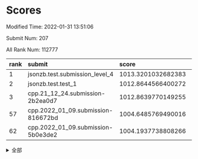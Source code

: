 # Scores

Modified Time: 2022-01-31 13:51:06

Submit Num: 207

All Rank Num: 112777

| rank |               submit               |       score        |       sigma        | pk_num |
| :--- | :--------------------------------- | :----------------- | :----------------- | :----- |
| 1    | jsonzb.test.submission_level_4     | 1013.3201032682383 | 0.8010515654966007 | 2179   |
| 2    | jsonzb.test.test_1                 | 1012.8644566400272 | 0.804067712288502  | 2181   |
| 3    | cpp.21_12_24.submission-2b2ea0d7   | 1012.8639770149255 | 0.7948828008734729 | 2176   |
| 57   | cpp.2022_01_09.submission-816672bd | 1004.6485769490016 | 0.7289475819103827 | 2177   |
| 62   | cpp.2022_01_09.submission-5b0e3de2 | 1004.1937738808266 | 0.711212200623802  | 2181   |


<details>
<summary>全部</summary>

| rank |                 submit                 |       score        |       sigma        | pk_num |
| :--- | :------------------------------------- | :----------------- | :----------------- | :----- |
| 1    | jsonzb.test.submission_level_4         | 1013.3201032682383 | 0.8010515654966007 | 2179   |
| 2    | jsonzb.test.test_1                     | 1012.8644566400272 | 0.804067712288502  | 2181   |
| 3    | cpp.21_12_24.submission-2b2ea0d7       | 1012.8639770149255 | 0.7948828008734729 | 2176   |
| 4    | gobigger.level_3.submission_level_3_31 | 1011.5496483829808 | 0.7810962143964842 | 2182   |
| 5    | gobigger.level_3.submission_level_3_28 | 1011.3294168727964 | 0.778699707138244  | 2181   |
| 6    | gobigger.level_3.submission_level_3_39 | 1011.0194896582398 | 0.770123279488205  | 2175   |
| 7    | gobigger.level_3.submission_level_3_16 | 1010.9998181298199 | 0.7603719314716958 | 2180   |
| 8    | gobigger.level_3.submission_level_3_25 | 1010.8186816622971 | 0.7795985417720004 | 2182   |
| 9    | gobigger.level_3.submission_level_3_36 | 1010.7679699577736 | 0.7624223795202552 | 2174   |
| 10   | gobigger.level_3.submission_level_3_26 | 1010.6880462723302 | 0.7986322514237276 | 2174   |
| 11   | gobigger.level_3.submission_level_3_44 | 1010.6391915581901 | 0.7659938996961209 | 2174   |
| 12   | gobigger.level_3.submission_level_3_5  | 1010.6250986448983 | 0.7691279404790877 | 2184   |
| 13   | gobigger.level_3.submission_level_3_29 | 1010.6033534715891 | 0.7633709578141338 | 2175   |
| 14   | gobigger.level_3.submission_level_3_35 | 1010.5546304007083 | 0.7664184180258322 | 2180   |
| 15   | gobigger.level_3.submission_level_3_19 | 1010.4311071208001 | 0.7679115070168216 | 2179   |
| 16   | gobigger.level_3.submission_level_3_2  | 1010.3643005914773 | 0.7528299319128351 | 2184   |
| 17   | gobigger.level_3.submission_level_3_22 | 1010.3477412125654 | 0.7710252839322279 | 2176   |
| 18   | gobigger.level_3.submission_level_3_8  | 1010.3398815134888 | 0.7621407129785744 | 2175   |
| 19   | gobigger.level_3.submission_level_3_27 | 1010.3259965832356 | 0.7498387172366406 | 2175   |
| 20   | gobigger.level_3.submission_level_3_30 | 1010.3131446860872 | 0.7667557577990461 | 2183   |
| 21   | gobigger.level_3.submission_level_3_47 | 1010.2684759403515 | 0.761254770092137  | 2175   |
| 22   | gobigger.level_3.submission_level_3_0  | 1010.0555908671153 | 0.7579374020197341 | 2179   |
| 23   | gobigger.level_3.submission_level_3_24 | 1010.0153340224908 | 0.7803663931067417 | 2181   |
| 24   | gobigger.level_3.submission_level_3_12 | 1010.0074742372992 | 0.7626465849360425 | 2180   |
| 25   | gobigger.level_3.submission_level_3_45 | 1009.8932625770425 | 0.7616974725629535 | 2181   |
| 26   | gobigger.level_3.submission_level_3_10 | 1009.8282963763379 | 0.7455391524349775 | 2181   |
| 27   | gobigger.level_3.submission_level_3_18 | 1009.7870338594174 | 0.7706079021995857 | 2182   |
| 28   | gobigger.level_3.submission_level_3_42 | 1009.773499544845  | 0.756582990622191  | 2175   |
| 29   | gobigger.level_3.submission_level_3_14 | 1009.7610829423443 | 0.7580330187726079 | 2180   |
| 30   | gobigger.level_3.submission_level_3_15 | 1009.7407924104795 | 0.7506850291789549 | 2179   |
| 31   | gobigger.level_3.submission_level_3_33 | 1009.5820557178231 | 0.7700990330977558 | 2182   |
| 32   | gobigger.level_3.submission_level_3_38 | 1009.5163727553023 | 0.7391249471485056 | 2175   |
| 33   | gobigger.level_3.submission_level_3_23 | 1009.413593265325  | 0.7468311007874301 | 2183   |
| 34   | gobigger.level_3.submission_level_3_3  | 1009.3984372660751 | 0.7552394756244117 | 2183   |
| 35   | gobigger.level_3.submission_level_3_40 | 1009.3977644840045 | 0.7538086070827071 | 2181   |
| 36   | gobigger.level_3.submission_level_3_21 | 1009.2508578701378 | 0.7610745226306596 | 2185   |
| 37   | gobigger.level_3.submission_level_3_1  | 1009.2423365149709 | 0.7284968036729574 | 2183   |
| 38   | gobigger.level_3.submission_level_3_20 | 1009.1433618828415 | 0.7586817025903997 | 2176   |
| 39   | gobigger.level_3.submission_level_3_7  | 1009.1092177979742 | 0.7481615635271766 | 2179   |
| 40   | gobigger.level_3.submission_level_3_9  | 1009.0926875352525 | 0.7494041154197582 | 2176   |
| 41   | gobigger.level_3.submission_level_3_43 | 1009.0251635919888 | 0.7398179490299474 | 2181   |
| 42   | gobigger.level_3.submission_level_3_4  | 1009.0055543827857 | 0.7382692210398425 | 2182   |
| 43   | gobigger.level_3.submission_level_3_6  | 1008.977761072701  | 0.757212300487901  | 2177   |
| 44   | gobigger.level_3.submission_level_3_13 | 1008.9693708244107 | 0.7539663449990238 | 2182   |
| 45   | gobigger.level_3.submission_level_3_46 | 1008.8768060611836 | 0.7490036453768707 | 2183   |
| 46   | gobigger.level_3.submission_level_3_49 | 1008.8743705832921 | 0.7374510035311768 | 2184   |
| 47   | gobigger.level_3.submission_level_3_17 | 1008.8694826519735 | 0.7503742198909757 | 2179   |
| 48   | gobigger.level_3.submission_level_3_32 | 1008.8272583360693 | 0.751568120898753  | 2178   |
| 49   | gobigger.level_3.submission_level_3_41 | 1008.7568437114224 | 0.7505405952729781 | 2179   |
| 50   | gobigger.level_3.submission_level_3_37 | 1008.704737823705  | 0.7303796925332218 | 2183   |
| 51   | gobigger.level_3.submission_level_3_48 | 1008.5010071581762 | 0.730470463205526  | 2179   |
| 52   | gobigger.level_3.submission_level_3_11 | 1008.4863030673897 | 0.7589279042054208 | 2180   |
| 53   | gobigger.level_3.submission_level_3_34 | 1008.3534304021841 | 0.7326212039332146 | 2178   |
| 54   | gobigger.level_1.submission_level_1_30 | 1005.5444953577014 | 0.7303043341932614 | 2180   |
| 55   | gobigger.level_1.submission_level_1_6  | 1004.657773730765  | 0.7113911630398703 | 2176   |
| 56   | gobigger.level_1.submission_level_1_32 | 1004.651685386297  | 0.7297240238528251 | 2177   |
| 57   | cpp.2022_01_09.submission-816672bd     | 1004.6485769490016 | 0.7289475819103827 | 2177   |
| 58   | gobigger.level_1.submission_level_1_48 | 1004.5124940499461 | 0.7171752107885669 | 2180   |
| 59   | gobigger.level_1.submission_level_1_8  | 1004.4134324609391 | 0.7341281804476938 | 2182   |
| 60   | gobigger.level_1.submission_level_1_31 | 1004.3245470531996 | 0.7109428570030184 | 2177   |
| 61   | gobigger.level_1.submission_level_1_0  | 1004.3040953322969 | 0.717151911788524  | 2181   |
| 62   | cpp.2022_01_09.submission-5b0e3de2     | 1004.1937738808266 | 0.711212200623802  | 2181   |
| 63   | gobigger.level_1.submission_level_1_34 | 1004.1049770945791 | 0.7248542374485826 | 2173   |
| 64   | gobigger.level_1.submission_level_1_22 | 1004.0466169995296 | 0.7048226134205554 | 2182   |
| 65   | gobigger.level_1.submission_level_1_17 | 1004.0079535491276 | 0.7149574277803245 | 2177   |
| 66   | gobigger.level_1.submission_level_1_45 | 1003.991138136594  | 0.7137957290964996 | 2180   |
| 67   | gobigger.level_1.submission_level_1_39 | 1003.9747096959032 | 0.7072788972048265 | 2177   |
| 68   | gobigger.level_1.submission_level_1_42 | 1003.9706920344596 | 0.7275886694566942 | 2179   |
| 69   | gobigger.level_1.submission_level_1_2  | 1003.9325210711027 | 0.709873443365828  | 2180   |
| 70   | gobigger.level_1.submission_level_1_38 | 1003.6285153501013 | 0.7159909207450026 | 2177   |
| 71   | gobigger.level_1.submission_level_1_14 | 1003.6127824216417 | 0.7036664576386016 | 2180   |
| 72   | gobigger.level_1.submission_level_1_16 | 1003.5824644268895 | 0.7200481318327716 | 2184   |
| 73   | gobigger.level_1.submission_level_1_35 | 1003.5293758963177 | 0.7113540995993585 | 2176   |
| 74   | gobigger.level_1.submission_level_1_43 | 1003.5037294404377 | 0.7201248360120783 | 2180   |
| 75   | gobigger.level_1.submission_level_1_44 | 1003.4968279007738 | 0.7157084570209213 | 2184   |
| 76   | gobigger.level_1.submission_level_1_29 | 1003.481586136036  | 0.7199733467677414 | 2183   |
| 77   | gobigger.level_1.submission_level_1_37 | 1003.4560355577528 | 0.7249430783304184 | 2181   |
| 78   | gobigger.level_1.submission_level_1_21 | 1003.3879769240418 | 0.7099417988459457 | 2178   |
| 79   | gobigger.level_1.submission_level_1_11 | 1003.3753390177269 | 0.7114132278559844 | 2182   |
| 80   | gobigger.level_1.submission_level_1_13 | 1003.3384893297992 | 0.7105876505526955 | 2178   |
| 81   | gobigger.level_1.submission_level_1_41 | 1003.2936292721461 | 0.72254454170443   | 2184   |
| 82   | gobigger.level_1.submission_level_1_46 | 1003.1668200538072 | 0.706357320803475  | 2179   |
| 83   | gobigger.level_1.submission_level_1_5  | 1003.1450954178758 | 0.7118552439556132 | 2182   |
| 84   | gobigger.level_1.submission_level_1_47 | 1003.1151208486639 | 0.7260146068844501 | 2181   |
| 85   | gobigger.level_1.submission_level_1_49 | 1003.0906222488711 | 0.7175842858952821 | 2182   |
| 86   | gobigger.level_1.submission_level_1_12 | 1003.0695632139461 | 0.7129336272416018 | 2178   |
| 87   | gobigger.level_1.submission_level_1_33 | 1002.9828738653804 | 0.7045488910560569 | 2177   |
| 88   | gobigger.level_1.submission_level_1_1  | 1002.8737097340413 | 0.7116781714342555 | 2174   |
| 89   | gobigger.level_1.submission_level_1_24 | 1002.8560292058713 | 0.7140850765330113 | 2184   |
| 90   | gobigger.level_1.submission_level_1_23 | 1002.8290988887304 | 0.7171587590857177 | 2179   |
| 91   | gobigger.level_1.submission_level_1_7  | 1002.8257069254461 | 0.7132564918195268 | 2173   |
| 92   | gobigger.level_1.submission_level_1_19 | 1002.8011609892701 | 0.7201551207493796 | 2181   |
| 93   | gobigger.level_1.submission_level_1_20 | 1002.8004885804977 | 0.7092129158059425 | 2182   |
| 94   | gobigger.level_1.submission_level_1_40 | 1002.7471067882071 | 0.7148851694846768 | 2181   |
| 95   | gobigger.level_1.submission_level_1_25 | 1002.694193666007  | 0.7116112026261143 | 2180   |
| 96   | gobigger.level_1.submission_level_1_10 | 1002.6722554552719 | 0.7132098685525586 | 2178   |
| 97   | gobigger.level_1.submission_level_1_9  | 1002.6422220353471 | 0.7119206173448107 | 2179   |
| 98   | gobigger.level_1.submission_level_1_27 | 1002.5876189724639 | 0.7126972549102839 | 2180   |
| 99   | gobigger.level_1.submission_level_1_4  | 1002.5743667823012 | 0.7126609616303593 | 2177   |
| 100  | gobigger.level_1.submission_level_1_26 | 1002.5480017845848 | 0.718861999737247  | 2175   |
| 101  | gobigger.level_1.submission_level_1_15 | 1002.3764918801071 | 0.7212148151845135 | 2180   |
| 102  | gobigger.level_1.submission_level_1_28 | 1002.2404950542167 | 0.7055121141309216 | 2180   |
| 103  | gobigger.level_1.submission_level_1_18 | 1001.7775430810638 | 0.7078093727024666 | 2180   |
| 104  | gobigger.level_1.submission_level_1_3  | 1001.328083619391  | 0.7142436353275737 | 2176   |
| 105  | gobigger.level_1.submission_level_1_36 | 1001.2943570436597 | 0.7047384683315844 | 2183   |
| 106  | gobigger.random.submission_random_35   | 996.8711710102975  | 0.7119525083365905 | 2181   |
| 107  | gobigger.random.submission_random_33   | 996.7728099252759  | 0.7159007235415227 | 2177   |
| 108  | gobigger.random.submission_random_18   | 996.6943506959367  | 0.6938961015846152 | 2182   |
| 109  | gobigger.random.submission_random_14   | 996.5783472279223  | 0.7189900497029715 | 2181   |
| 110  | gobigger.random.submission_random_28   | 996.5294194106787  | 0.7234255904666816 | 2179   |
| 111  | gobigger.random.submission_random_34   | 996.5287197770444  | 0.6992993457493584 | 2181   |
| 112  | gobigger.random.submission_random_12   | 996.4674548879703  | 0.7187698439897069 | 2177   |
| 113  | gobigger.random.submission_random_4    | 996.4211210736032  | 0.7224268310573919 | 2177   |
| 114  | gobigger.random.submission_random_21   | 996.3716057832348  | 0.7070786442317057 | 2181   |
| 115  | gobigger.random.submission_random_49   | 996.3630652089186  | 0.6998845299863106 | 2178   |
| 116  | gobigger.random.submission_random_3    | 996.340167629675   | 0.7108044017354832 | 2186   |
| 117  | gobigger.random.submission_random_20   | 996.3183009979047  | 0.7162590146438974 | 2179   |
| 118  | gobigger.random.submission_random_37   | 996.2664960663443  | 0.7176872443729475 | 2176   |
| 119  | gobigger.random.submission_random_19   | 996.2615059490726  | 0.7091771839602397 | 2185   |
| 120  | gobigger.random.submission_random_1    | 996.248974714897   | 0.7068012352186266 | 2178   |
| 121  | gobigger.random.submission_random_38   | 996.1982572077359  | 0.6986275147133467 | 2178   |
| 122  | gobigger.random.submission_random_48   | 996.1806155731235  | 0.7017536017600423 | 2178   |
| 123  | gobigger.random.submission_random_24   | 996.1485006415766  | 0.7044360958265903 | 2181   |
| 124  | gobigger.random.submission_random_44   | 996.1085019617951  | 0.6959746193332162 | 2178   |
| 125  | gobigger.random.submission_random_11   | 996.04978954533    | 0.703980336710872  | 2177   |
| 126  | gobigger.random.submission_random_30   | 996.0496467395349  | 0.7219868081507992 | 2182   |
| 127  | gobigger.random.submission_random_43   | 996.0476166665711  | 0.7135920909285948 | 2179   |
| 128  | gobigger.random.submission_random_31   | 995.9971260697388  | 0.7133801444527469 | 2180   |
| 129  | gobigger.random.submission_random_15   | 995.9875431118655  | 0.7233835978290505 | 2180   |
| 130  | gobigger.random.submission_random_46   | 995.9428625536809  | 0.7128992081043098 | 2178   |
| 131  | gobigger.random.submission_random_47   | 995.9261622079679  | 0.7102370312304515 | 2183   |
| 132  | gobigger.random.submission_random_17   | 995.8653072793231  | 0.7169291796731251 | 2178   |
| 133  | gobigger.random.submission_random_5    | 995.8253749579468  | 0.7188182684063489 | 2176   |
| 134  | gobigger.random.submission_random_45   | 995.7991282978205  | 0.7208126312290701 | 2181   |
| 135  | gobigger.random.submission_random_25   | 995.7802934660241  | 0.7135797021167919 | 2179   |
| 136  | gobigger.random.submission_random_29   | 995.7436901792231  | 0.7011175137845772 | 2182   |
| 137  | gobigger.random.submission_random_22   | 995.729190540509   | 0.7103369412140815 | 2174   |
| 138  | gobigger.random.submission_random_2    | 995.7215948199054  | 0.7096796496721354 | 2180   |
| 139  | gobigger.random.submission_random_41   | 995.6846680244813  | 0.7266283737626467 | 2182   |
| 140  | gobigger.random.submission_random_7    | 995.6341014137327  | 0.7193587696293241 | 2178   |
| 141  | gobigger.random.submission_random_16   | 995.5502412151612  | 0.7122501222424674 | 2177   |
| 142  | gobigger.random.submission_random_10   | 995.532318974955   | 0.7133959346554386 | 2180   |
| 143  | gobigger.random.submission_random_23   | 995.4536168303306  | 0.7025010850245135 | 2184   |
| 144  | gobigger.random.submission_random_42   | 995.415471400618   | 0.7171230687843728 | 2177   |
| 145  | gobigger.random.submission_random_36   | 995.3677910415221  | 0.7171541443262421 | 2178   |
| 146  | gobigger.random.submission_random_27   | 995.3540900421889  | 0.7131226077184396 | 2179   |
| 147  | gobigger.random.submission_random_9    | 995.2913683094063  | 0.7154718744948416 | 2175   |
| 148  | gobigger.random.submission_random_6    | 995.2458796172687  | 0.7255121201577367 | 2182   |
| 149  | gobigger.random.submission_random_8    | 995.1993728917522  | 0.7083946767713706 | 2180   |
| 150  | gobigger.random.submission_random_39   | 995.0517400919462  | 0.7182008357506116 | 2182   |
| 151  | gobigger.random.submission_random_26   | 994.9604577759587  | 0.7161219941439599 | 2181   |
| 152  | gobigger.random.submission_random_0    | 994.9263064389626  | 0.7182349997128304 | 2181   |
| 153  | gobigger.random.submission_random_32   | 994.9252734262399  | 0.7032476975481288 | 2178   |
| 154  | gobigger.random.submission_random_40   | 994.8952577267949  | 0.7004330795842888 | 2179   |
| 155  | gobigger.random.submission_random_13   | 994.762438570796   | 0.7328973847295602 | 2175   |
| 156  | gobigger.level_2.submission_level_2_15 | 994.214562242263   | 0.7191152519802715 | 2178   |
| 157  | gobigger.level_2.submission_level_2_48 | 993.580541365222   | 0.7284173201954531 | 2179   |
| 158  | gobigger.level_2.submission_level_2_44 | 993.5741161372738  | 0.725526167899984  | 2179   |
| 159  | gobigger.level_2.submission_level_2_45 | 993.5125961832682  | 0.7330468842665933 | 2179   |
| 160  | gobigger.level_2.submission_level_2_36 | 993.4648533929878  | 0.7263528231469355 | 2176   |
| 161  | gobigger.level_2.submission_level_2_49 | 993.1568542934821  | 0.7493125835716439 | 2183   |
| 162  | gobigger.level_2.submission_level_2_2  | 993.1015469835173  | 0.7344065761407972 | 2177   |
| 163  | gobigger.level_2.submission_level_2_26 | 992.9498935181138  | 0.7599097497470119 | 2181   |
| 164  | gobigger.level_2.submission_level_2_38 | 992.9194082203966  | 0.7339650649808849 | 2180   |
| 165  | gobigger.level_2.submission_level_2_17 | 992.8767989198959  | 0.7428581922790028 | 2180   |
| 166  | gobigger.level_2.submission_level_2_46 | 992.8521589371469  | 0.7425238062145335 | 2177   |
| 167  | gobigger.level_2.submission_level_2_9  | 992.818316741152   | 0.723352643585481  | 2175   |
| 168  | gobigger.level_2.submission_level_2_6  | 992.7961629275974  | 0.7429750934665889 | 2176   |
| 169  | gobigger.level_2.submission_level_2_33 | 992.7745571902802  | 0.744695330122203  | 2174   |
| 170  | gobigger.level_2.submission_level_2_23 | 992.5704100849907  | 0.7417242915832915 | 2175   |
| 171  | gobigger.level_2.submission_level_2_1  | 992.5592543035582  | 0.7387828316968247 | 2182   |
| 172  | gobigger.level_2.submission_level_2_5  | 992.4460369257009  | 0.7313167222096045 | 2180   |
| 173  | gobigger.level_2.submission_level_2_4  | 992.4311118238755  | 0.7340374300045671 | 2179   |
| 174  | gobigger.level_2.submission_level_2_34 | 992.3636559676094  | 0.7218328130071948 | 2180   |
| 175  | gobigger.level_2.submission_level_2_37 | 992.3350969307342  | 0.7553006589617917 | 2177   |
| 176  | gobigger.level_2.submission_level_2_24 | 992.3168951465532  | 0.7507444855027501 | 2184   |
| 177  | gobigger.level_2.submission_level_2_30 | 992.3116292174825  | 0.7510248225663466 | 2177   |
| 178  | gobigger.level_2.submission_level_2_14 | 992.3112095184282  | 0.7456779292681596 | 2182   |
| 179  | gobigger.level_2.submission_level_2_35 | 992.2895975182739  | 0.7354932514239718 | 2179   |
| 180  | gobigger.level_2.submission_level_2_27 | 992.0965842935223  | 0.737771186914698  | 2182   |
| 181  | gobigger.level_2.submission_level_2_21 | 992.082426469113   | 0.7426825938172043 | 2177   |
| 182  | gobigger.level_2.submission_level_2_16 | 992.0704014805332  | 0.7396511650554791 | 2176   |
| 183  | gobigger.level_2.submission_level_2_19 | 992.0363070034101  | 0.7477482131641568 | 2179   |
| 184  | gobigger.level_2.submission_level_2_13 | 991.8992557770827  | 0.7380360674754237 | 2174   |
| 185  | gobigger.level_2.submission_level_2_7  | 991.858864138043   | 0.7294347684046971 | 2180   |
| 186  | gobigger.level_2.submission_level_2_42 | 991.819663043848   | 0.7575310463174645 | 2180   |
| 187  | gobigger.level_2.submission_level_2_8  | 991.802097367942   | 0.7565395141482099 | 2178   |
| 188  | gobigger.level_2.submission_level_2_25 | 991.7672254521103  | 0.7538533543649456 | 2182   |
| 189  | gobigger.level_2.submission_level_2_29 | 991.652206138836   | 0.766820157431908  | 2180   |
| 190  | gobigger.level_2.submission_level_2_40 | 991.6517001989321  | 0.7525634775550456 | 2177   |
| 191  | gobigger.level_2.submission_level_2_12 | 991.5894439312963  | 0.7365083363648839 | 2179   |
| 192  | gobigger.level_2.submission_level_2_39 | 991.4456287001702  | 0.7459916953739358 | 2185   |
| 193  | gobigger.level_2.submission_level_2_11 | 991.4231120538316  | 0.7437533054701269 | 2179   |
| 194  | gobigger.level_2.submission_level_2_28 | 991.3491240076569  | 0.7634502726389991 | 2185   |
| 195  | gobigger.level_2.submission_level_2_0  | 991.3352023898033  | 0.741500658151739  | 2174   |
| 196  | gobigger.level_2.submission_level_2_47 | 991.3034925156236  | 0.7701676593989117 | 2177   |
| 197  | gobigger.level_2.submission_level_2_20 | 991.1966769564801  | 0.7442452633301476 | 2183   |
| 198  | gobigger.level_2.submission_level_2_18 | 991.1709787361273  | 0.7631729044682306 | 2176   |
| 199  | gobigger.level_2.submission_level_2_22 | 991.1663325015609  | 0.7483090990890923 | 2181   |
| 200  | gobigger.level_2.submission_level_2_32 | 991.0576255415255  | 0.7453888441203773 | 2183   |
| 201  | gobigger.level_2.submission_level_2_3  | 991.0224752185054  | 0.7408301431606565 | 2179   |
| 202  | gobigger.level_2.submission_level_2_31 | 990.9612135909254  | 0.7528620771333541 | 2180   |
| 203  | gobigger.level_2.submission_level_2_43 | 990.8455344806872  | 0.7536171181509413 | 2178   |
| 204  | gobigger.level_2.submission_level_2_10 | 990.7997810875767  | 0.7488307510824621 | 2179   |
| 205  | gobigger.level_2.submission_level_2_41 | 990.2756808480294  | 0.7739595826209866 | 2172   |
| 206  | gobigger.none.submission_none_1        | 978.1458456850605  | 1.2242888953158757 | 2182   |
| 207  | gobigger.none.submission_none_0        | 977.2764544689699  | 1.249898289759521  | 2178   |

</details>